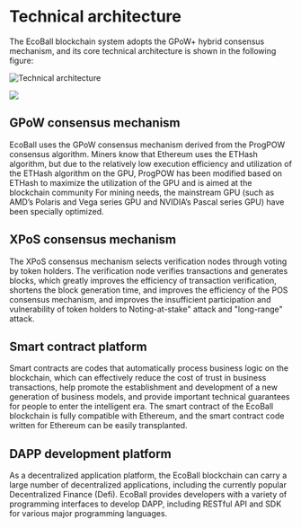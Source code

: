 # Technical architecture

The EcoBall blockchain system adopts the GPoW+ hybrid consensus mechanism, and its core technical architecture is shown in the following figure:

![Technical architecture](../images/tech-arc-en.png)

<img src='../images/tech-arc-en.png'></img>

## GPoW consensus mechanism

EcoBall uses the GPoW consensus mechanism derived from the ProgPOW consensus algorithm. Miners know that Ethereum uses the ETHash algorithm, but due to the relatively low execution efficiency and utilization of the ETHash algorithm on the GPU, ProgPOW has been modified based on ETHash to maximize the utilization of the GPU and is aimed at the blockchain community For mining needs, the mainstream GPU (such as AMD’s Polaris and Vega series GPU and NVIDIA’s Pascal series GPU) have been specially optimized.

## XPoS consensus mechanism

The XPoS consensus mechanism selects verification nodes through voting by token holders. The verification node verifies transactions and generates blocks, which greatly improves the efficiency of transaction verification, shortens the block generation time, and improves the efficiency of the POS consensus mechanism, and improves the insufficient participation and vulnerability of token holders to Noting-at-stake" attack and "long-range" attack.

## Smart contract platform

Smart contracts are codes that automatically process business logic on the blockchain, which can effectively reduce the cost of trust in business transactions, help promote the establishment and development of a new generation of business models, and provide important technical guarantees for people to enter the intelligent era. The smart contract of the EcoBall blockchain is fully compatible with Ethereum, and the smart contract code written for Ethereum can be easily transplanted.

## DAPP development platform

As a decentralized application platform, the EcoBall blockchain can carry a large number of decentralized applications, including the currently popular Decentralized Finance (Defi). EcoBall provides developers with a variety of programming interfaces to develop DAPP, including RESTful API and SDK for various major programming languages.


